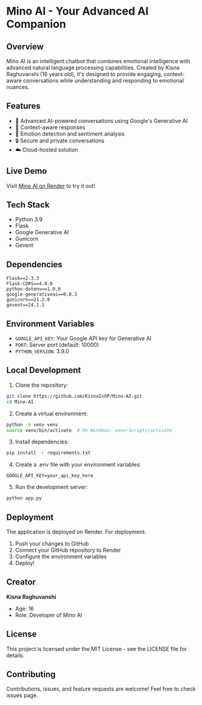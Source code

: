 # Mino AI - Your Advanced AI Companion

## Overview
Mino AI is an intelligent chatbot that combines emotional intelligence with advanced natural language processing capabilities. Created by Kisna Raghuvanshi (16 years old), it's designed to provide engaging, context-aware conversations while understanding and responding to emotional nuances.

## Features
- 🧠 Advanced AI-powered conversations using Google's Generative AI
- 💭 Context-aware responses
- 🎯 Emotion detection and sentiment analysis
- 🔒 Secure and private conversations
- ☁️ Cloud-hosted solution

## Live Demo
Visit [Mino AI on Render](https://mino-ai.onrender.com) to try it out!

## Tech Stack
- Python 3.9
- Flask
- Google Generative AI
- Gunicorn
- Gevent

## Dependencies
```
Flask==2.3.3
Flask-CORS==4.0.0
python-dotenv==1.0.0
google-generativeai==0.8.3
gunicorn==21.2.0
gevent==24.2.1
```

## Environment Variables
- `GOOGLE_API_KEY`: Your Google API key for Generative AI
- `PORT`: Server port (default: 10000)
- `PYTHON_VERSION`: 3.9.0

## Local Development
1. Clone the repository:
```bash
git clone https://github.com/KisnaIsOP/Mino-AI.git
cd Mino-AI
```

2. Create a virtual environment:
```bash
python -m venv venv
source venv/bin/activate  # On Windows: venv\Scripts\activate
```

3. Install dependencies:
```bash
pip install -r requirements.txt
```

4. Create a .env file with your environment variables:
```
GOOGLE_API_KEY=your_api_key_here
```

5. Run the development server:
```bash
python app.py
```

## Deployment
The application is deployed on Render. For deployment:

1. Push your changes to GitHub
2. Connect your GitHub repository to Render
3. Configure the environment variables
4. Deploy!

## Creator
**Kisna Raghuvanshi**
- Age: 16
- Role: Developer of Mino AI

## License
This project is licensed under the MIT License - see the LICENSE file for details.

## Contributing
Contributions, issues, and feature requests are welcome! Feel free to check issues page.
